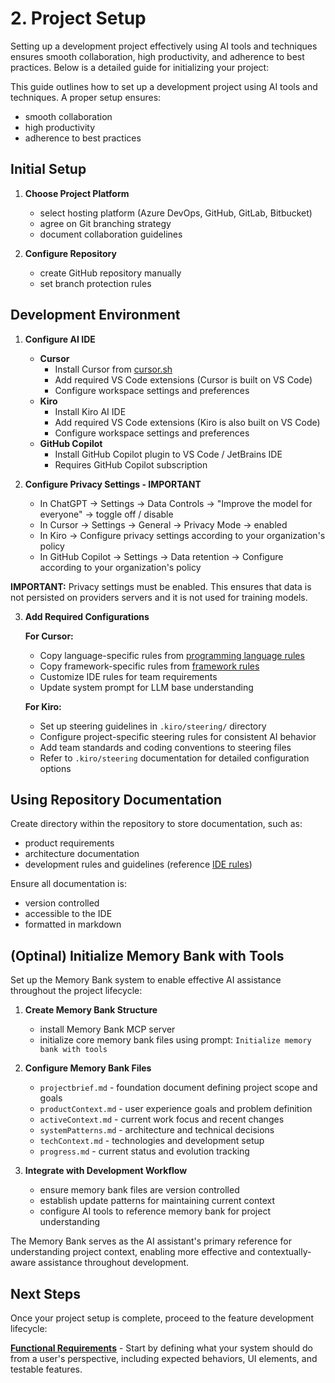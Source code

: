 # 2. Project Setup

Setting up a development project effectively using AI tools and techniques ensures smooth collaboration, high productivity, and adherence to best practices. Below is a detailed guide for initializing your project:

This guide outlines how to set up a development project using AI tools and techniques. A proper setup ensures:
- smooth collaboration
- high productivity
- adherence to best practices

## Initial Setup

1. **Choose Project Platform**
	- select hosting platform (Azure DevOps, GitHub, GitLab, Bitbucket)
	- agree on Git branching strategy
    - document collaboration guidelines

1. **Configure Repository**
    - create GitHub repository manually
    - set branch protection rules

## Development Environment

1. **Configure AI IDE**
    - **Cursor**
        - Install Cursor from [cursor.sh](https://cursor.sh)
        - Add required VS Code extensions (Cursor is built on VS Code)
        - Configure workspace settings and preferences
    - **Kiro**
        - Install Kiro AI IDE
        - Add required VS Code extensions (Kiro is also built on VS Code)
        - Configure workspace settings and preferences
    - **GitHub Copilot**
        - Install GitHub Copilot plugin to VS Code / JetBrains IDE
        - Requires GitHub Copilot subscription

2. **Configure Privacy Settings - IMPORTANT**
    - In ChatGPT -> Settings -> Data Controls -> "Improve the model for everyone" -> toggle off / disable
    - In Cursor -> Settings -> General -> Privacy Mode -> enabled
    - In Kiro -> Configure privacy settings according to your organization's policy
    - In GitHub Copilot -> Settings -> Data retention -> Configure according to your organization's policy

**IMPORTANT:** Privacy settings must be enabled. This ensures that data is not persisted on providers servers and it is not used for training models. 

3. **Add Required Configurations**
    
    **For Cursor:**
    - Copy language-specific rules from [programming language rules](../cursor-rules/languages/README.md)
    - Copy framework-specific rules from [framework rules](../cursor-rules/frameworks/README.md)
    - Customize IDE rules for team requirements
    - Update system prompt for LLM base understanding
    
    **For Kiro:**
    - Set up steering guidelines in `.kiro/steering/` directory
    - Configure project-specific steering rules for consistent AI behavior
    - Add team standards and coding conventions to steering files
    - Refer to `.kiro/steering` documentation for detailed configuration options

## Using Repository Documentation

Create directory within the repository to store documentation, such as:

- product requirements
- architecture documentation
- development rules and guidelines (reference [IDE rules](../cursor-rules/common/README.md))

Ensure all documentation is:

- version controlled
- accessible to the IDE
- formatted in markdown

## (Optinal) Initialize Memory Bank with Tools

Set up the Memory Bank system to enable effective AI assistance throughout the project lifecycle:

1. **Create Memory Bank Structure**
   - install Memory Bank MCP server
   - initialize core memory bank files using prompt: `Initialize memory bank with tools`

2. **Configure Memory Bank Files**
   - `projectbrief.md` - foundation document defining project scope and goals
   - `productContext.md` - user experience goals and problem definition
   - `activeContext.md` - current work focus and recent changes
   - `systemPatterns.md` - architecture and technical decisions
   - `techContext.md` - technologies and development setup
   - `progress.md` - current status and evolution tracking

3. **Integrate with Development Workflow**
   - ensure memory bank files are version controlled
   - establish update patterns for maintaining current context
   - configure AI tools to reference memory bank for project understanding

The Memory Bank serves as the AI assistant's primary reference for understanding project context, enabling more effective and contextually-aware assistance throughout development.

## Next Steps

Once your project setup is complete, proceed to the feature development lifecycle:

**[Functional Requirements](03-functional-requirement.md)** - Start by defining what your system should do from a user's perspective, including expected behaviors, UI elements, and testable features.